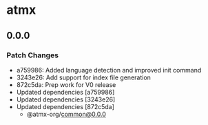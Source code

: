 # atmx

## 0.0.0

### Patch Changes

- a759986: Added language detection and improved init command
- 3243e26: Add support for index file generation
- 872c5da: Prep work for V0 release
- Updated dependencies [a759986]
- Updated dependencies [3243e26]
- Updated dependencies [872c5da]
  - @atmx-org/common@0.0.0
